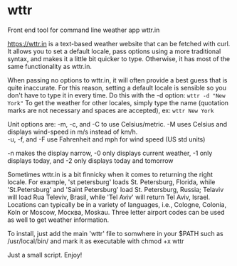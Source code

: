 # wttr
Front end tool for command line weather app wttr.in

https://wttr.in is a text-based weather website that can be fetched with curl.
It allows you to set a default locale, pass options using a more traditional syntax, and makes it a little bit quicker to type.  Otherwise, it has most of the same functionality as wttr.in.

When passing no options to wttr.in, it will often provide a best guess that is quite inaccurate.  For this reason, setting a default locale is sensible so you don't have to type it in every time.
Do this with the -d option:
`wttr -d "New York"`
To get the weather for other locales, simply type the name (quotation marks are not necessary and spaces are accepted), ex:
`wttr New York`

Unit options are:
-m, -c, and -C to use Celsius/metric.  -M uses Celsius and displays wind-speed in m/s instead of km/h.  
-u, -f, and -F use Fahrenheit and mph for wind speed (US std units)

-n makes the display narrow, -0 only displays current weather, -1 only displays today, and -2 only displays today and tomorrow

Sometimes wttr.in is a bit finnicky when it comes to returning the right locale.  For example, 'st petersburg' loads St. Petersburg, Florida, while 'St.Petersburg' and 'Saint Petersburg' load St. Petersburg, Russia; Telaviv will load Rua Televiv, Brasil, while 'Tel Aviv' will return Tel Aviv, Israel.
Locations can typically be in a variety of languages, i.e., Cologne, Colonia, Koln or Moscow, Москва, Moskau. 
Three letter airport codes can be used as well to get weather information.

To install, just add the main 'wttr' file to somwhere in your $PATH such as /usr/local/bin/ and mark it as executable with chmod +x wttr

Just a small script. Enjoy!
